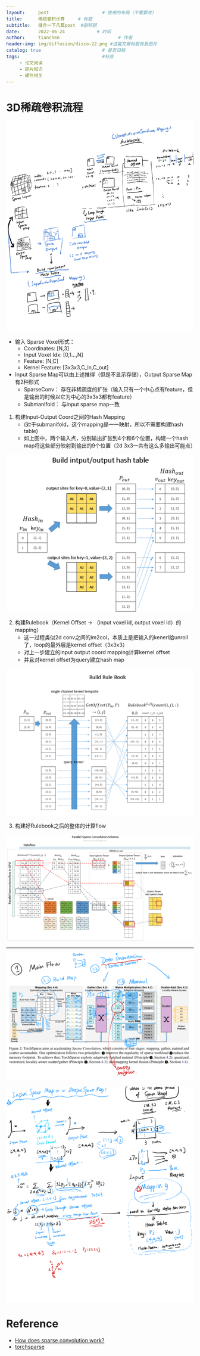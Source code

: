 ```yaml
---
layout:     post                    # 使用的布局（不需要改）
title:      稀疏卷积计算     # 标题 
subtitle:   缝合一下几篇post  #副标题
date:       2022-06-24            # 时间
author:     tianchen                      # 作者
header-img: img/diffusion/disco-22.png #这篇文章标题背景图片  
catalog: true                       # 是否归档
tags:                               #标签
     - 论文阅读
     - 碎片知识
     - 硬件相关
---
```


# 3D稀疏卷积流程

![](https://github.com/A-suozhang/MyPicBed/raw/master/img/IMG_5359.jpg)

- 输入 Sparse Voxel形式：
    - Coordinates: [N,3]
    - Input Voxel Idx: [0,1...,N]
    - Feature: [N,C]
    - Kernel Feature: [3x3x3,C_in,C_out]
- Input Sparse Map可以由上述推得（但是不显示存储），Output Sparse Map有2种形式
    - SparseConv： 存在非稀疏度的扩张（输入只有一个中心点有feature，但是输出的时候以它为中心的3x3x3都有feature）
    - Submanifold： 与input sparse map一致

1. 构建Input-Output Coord之间的Hash Mapping
    - (对于submanifold，这个mapping是一一映射，所以不需要构建hash table)
    - 如上图中，两个输入点，分别输出扩张到4个和6个位置，构建一个hash map将这些部分映射到输出的9个位置（2d 3x3一共有这么多输出可能点）

![](https://github.com/A-suozhang/MyPicBed/raw/master/img/20220624141326.png)

2. 构建Rulebook（Kernel Offset -> （input voxel id, output voxel id）的mapping）
    - 这一过程类似2d conv之间的im2col，本质上是把输入的kenerl给unroll了，loop的最外层是kernel offset（3x3x3）
    - 对上一步建立的input output coord mapping计算kernel offset
    - 并且对kernel offset为query建立hash map

![](https://github.com/A-suozhang/MyPicBed/raw/master/img/20220624142839.png)

3. 构建好Rulebook之后的整体的计算flow   

![](https://github.com/A-suozhang/MyPicBed/raw/master/img/20220624142858.png)


---

![](https://github.com/A-suozhang/MyPicBed/raw/master/img/20220624143319.png)

![](https://github.com/A-suozhang/MyPicBed/raw/master/img/20220624143301.png)



# Reference

- [How does sparse convolution work?](https://towardsdatascience.com/how-does-sparse-convolution-work-3257a0a8fd1)
- [torchsparse](https://torchsparse.mit.edu/)